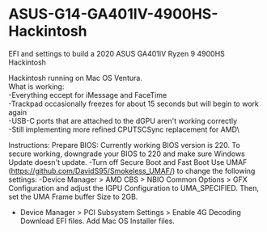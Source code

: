 # ASUS-G14-GA401IV-4900HS-Hackintosh
EFI and settings to build a 2020 ASUS GA401IV Ryzen 9 4900HS Hackintosh

Hackintosh running on Mac OS Ventura.\
What is working:\
-Everything eccept for iMessage and FaceTime\
-Trackpad occasionally freezes for about 15 seconds but will begin to work again\
-USB-C ports that are attached to the dGPU aren't working correctly\
-Still implementing more refined CPUTSCSync replacement for AMD\

Instructions:
Prepare BIOS:
Currently working BIOS version is 220. To secure working, downgrade your BIOS to 220 and make sure Windows Update doesn't update.
-Turn off Secure Boot and Fast Boot
Use UMAF (https://github.com/DavidS95/Smokeless_UMAF/) to change the following settings:
-Device Manager > AMD CBS > NBIO Common Options > GFX Configuration and adjust the IGPU Configuration to UMA_SPECIFIED. Then, set the UMA Frame buffer Size to 2GB.
- Device Manager > PCI Subsystem Settings > Enable 4G Decoding
Download EFI files. Add Mac OS Installer files.

